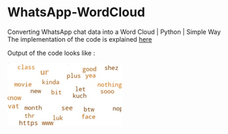 # WhatsApp-WordCloud
Converting WhatsApp chat data into a Word Cloud | Python | Simple Way    
The implementation of the code is explained [here](https://www.geeksforgeeks.org/converting-whatsapp-chat-data-into-a-word-cloud-using-python/)    

Output of the code looks like :    

![](https://github.com/jelonmusk/WhatsApp-WordCloud/blob/master/wordcloud.jpg)    
